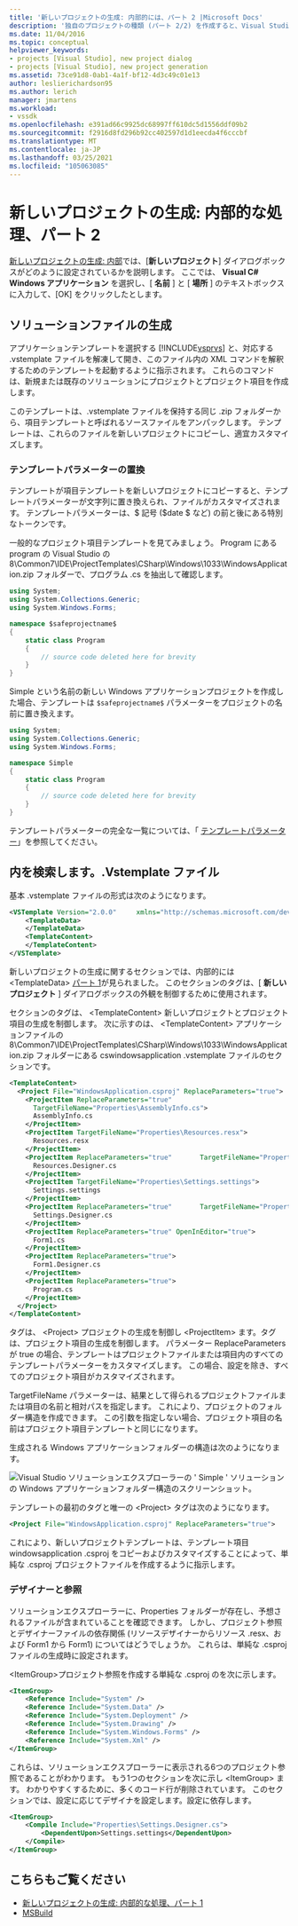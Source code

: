 ```yaml
---
title: '新しいプロジェクトの生成: 内部的には、パート 2 |Microsoft Docs'
description: '独自のプロジェクトの種類 (パート 2/2) を作成すると、Visual Studio 統合開発環境 (IDE: integrated development environment) で何が起こるかについて詳しく見ていきます。'
ms.date: 11/04/2016
ms.topic: conceptual
helpviewer_keywords:
- projects [Visual Studio], new project dialog
- projects [Visual Studio], new project generation
ms.assetid: 73ce91d8-0ab1-4a1f-bf12-4d3c49c01e13
author: leslierichardson95
ms.author: lerich
manager: jmartens
ms.workload:
- vssdk
ms.openlocfilehash: e391ad66c9925dc68997ff610dc5d1556ddf09b2
ms.sourcegitcommit: f2916d8fd296b92cc402597d1d1eecda4f6cccbf
ms.translationtype: MT
ms.contentlocale: ja-JP
ms.lasthandoff: 03/25/2021
ms.locfileid: "105063085"
---
```

# <a name="new-project-generation-under-the-hood-part-two"></a>新しいプロジェクトの生成: 内部的な処理、パート 2

[新しいプロジェクトの生成: 内部](../../extensibility/internals/new-project-generation-under-the-hood-part-one.md)では、[**新しいプロジェクト**] ダイアログボックスがどのように設定されているかを説明します。 ここでは、 **Visual C# Windows アプリケーション** を選択し、[ **名前** ] と [ **場所** ] のテキストボックスに入力して、[OK] をクリックしたとします。

## <a name="generating-the-solution-files"></a>ソリューションファイルの生成
 アプリケーションテンプレートを選択する [!INCLUDE[vsprvs](../../code-quality/includes/vsprvs_md.md)] と、対応する .vstemplate ファイルを解凍して開き、このファイル内の XML コマンドを解釈するためのテンプレートを起動するように指示されます。 これらのコマンドは、新規または既存のソリューションにプロジェクトとプロジェクト項目を作成します。

 このテンプレートは、.vstemplate ファイルを保持する同じ .zip フォルダーから、項目テンプレートと呼ばれるソースファイルをアンパックします。 テンプレートは、これらのファイルを新しいプロジェクトにコピーし、適宜カスタマイズします。

### <a name="template-parameter-replacement"></a>テンプレートパラメーターの置換
 テンプレートが項目テンプレートを新しいプロジェクトにコピーすると、テンプレートパラメーターが文字列に置き換えられ、ファイルがカスタマイズされます。 テンプレートパラメーターは、$ 記号 ($date $ など) の前と後にある特別なトークンです。

 一般的なプロジェクト項目テンプレートを見てみましょう。 Program にある program の Visual Studio の 8\Common7\IDE\ProjectTemplates\CSharp\Windows\1033\WindowsApplication.zip フォルダーで、プログラム .cs を抽出して確認します。

```csharp
using System;
using System.Collections.Generic;
using System.Windows.Forms;

namespace $safeprojectname$
{
    static class Program
    {
        // source code deleted here for brevity
    }
}
```

Simple という名前の新しい Windows アプリケーションプロジェクトを作成した場合、テンプレートは `$safeprojectname$` パラメーターをプロジェクトの名前に置き換えます。

```csharp
using System;
using System.Collections.Generic;
using System.Windows.Forms;

namespace Simple
{
    static class Program
    {
        // source code deleted here for brevity
    }
}
```

 テンプレートパラメーターの完全な一覧については、「 [テンプレートパラメーター](../../ide/template-parameters.md)」を参照してください。

## <a name="a-look-inside-a-vstemplate-file"></a>内を検索します。.Vstemplate ファイル
 基本 .vstemplate ファイルの形式は次のようになります。

```xml
<VSTemplate Version="2.0.0"     xmlns="http://schemas.microsoft.com/developer/vstemplate/2005"     Type="Project">
    <TemplateData>
    </TemplateData>
    <TemplateContent>
    </TemplateContent>
</VSTemplate>
```

 新しいプロジェクトの生成に関するセクションでは、内部的には \<TemplateData> [パート 1](../../extensibility/internals/new-project-generation-under-the-hood-part-one.md)が見られました。 このセクションのタグは、[ **新しいプロジェクト** ] ダイアログボックスの外観を制御するために使用されます。

 セクションのタグは、 \<TemplateContent> 新しいプロジェクトとプロジェクト項目の生成を制御します。 次に示すのは、 \<TemplateContent> アプリケーションファイルの 8\Common7\IDE\ProjectTemplates\CSharp\Windows\1033\WindowsApplication.zip フォルダーにある cswindowsapplication .vstemplate ファイルのセクションです。

```xml
<TemplateContent>
  <Project File="WindowsApplication.csproj" ReplaceParameters="true">
    <ProjectItem ReplaceParameters="true"
      TargetFileName="Properties\AssemblyInfo.cs">
      AssemblyInfo.cs
    </ProjectItem>
    <ProjectItem TargetFileName="Properties\Resources.resx">
      Resources.resx
    </ProjectItem>
    <ProjectItem ReplaceParameters="true"       TargetFileName="Properties\Resources.Designer.cs">
      Resources.Designer.cs
    </ProjectItem>
    <ProjectItem TargetFileName="Properties\Settings.settings">
      Settings.settings
    </ProjectItem>
    <ProjectItem ReplaceParameters="true"       TargetFileName="Properties\Settings.Designer.cs">
      Settings.Designer.cs
    </ProjectItem>
    <ProjectItem ReplaceParameters="true" OpenInEditor="true">
      Form1.cs
    </ProjectItem>
    <ProjectItem ReplaceParameters="true">
      Form1.Designer.cs
    </ProjectItem>
    <ProjectItem ReplaceParameters="true">
      Program.cs
    </ProjectItem>
  </Project>
</TemplateContent>
```

 タグは、 \<Project> プロジェクトの生成を制御し \<ProjectItem> ます。タグは、プロジェクト項目の生成を制御します。 パラメーター ReplaceParameters が true の場合、テンプレートはプロジェクトファイルまたは項目内のすべてのテンプレートパラメーターをカスタマイズします。 この場合、設定を除き、すべてのプロジェクト項目がカスタマイズされます。

 TargetFileName パラメーターは、結果として得られるプロジェクトファイルまたは項目の名前と相対パスを指定します。 これにより、プロジェクトのフォルダー構造を作成できます。 この引数を指定しない場合、プロジェクト項目の名前はプロジェクト項目テンプレートと同じになります。

 生成される Windows アプリケーションフォルダーの構造は次のようになります。

 ![Visual Studio ソリューションエクスプローラーの ' Simple ' ソリューションの Windows アプリケーションフォルダー構造のスクリーンショット。](../../extensibility/internals/media/simplesolution.png)

 テンプレートの最初のタグと唯一の \<Project> タグは次のようになります。

```xml
<Project File="WindowsApplication.csproj" ReplaceParameters="true">
```

 これにより、新しいプロジェクトテンプレートは、テンプレート項目 windowsapplication .csproj をコピーおよびカスタマイズすることによって、単純な .csproj プロジェクトファイルを作成するように指示します。

### <a name="designers-and-references"></a>デザイナーと参照
 ソリューションエクスプローラーに、Properties フォルダーが存在し、予想されるファイルが含まれていることを確認できます。 しかし、プロジェクト参照とデザイナーファイルの依存関係 (リソースデザイナーからリソース .resx、および Form1 から Form1) についてはどうでしょうか。  これらは、単純な .csproj ファイルの生成時に設定されます。

 \<ItemGroup>プロジェクト参照を作成する単純な .csproj のを次に示します。

```xml
<ItemGroup>
    <Reference Include="System" />
    <Reference Include="System.Data" />
    <Reference Include="System.Deployment" />
    <Reference Include="System.Drawing" />
    <Reference Include="System.Windows.Forms" />
    <Reference Include="System.Xml" />
</ItemGroup>
```

 これらは、ソリューションエクスプローラーに表示される6つのプロジェクト参照であることがわかります。 もう1つのセクションを次に示し \<ItemGroup> ます。 わかりやすくするために、多くのコード行が削除されています。 このセクションでは、設定に応じてデザイナを設定します。設定に依存します。

```xml
<ItemGroup>
    <Compile Include="Properties\Settings.Designer.cs">
        <DependentUpon>Settings.settings</DependentUpon>
    </Compile>
</ItemGroup>
```

## <a name="see-also"></a>こちらもご覧ください

- [新しいプロジェクトの生成: 内部的な処理、パート 1](../../extensibility/internals/new-project-generation-under-the-hood-part-one.md)
- [MSBuild](../../msbuild/msbuild.md)
